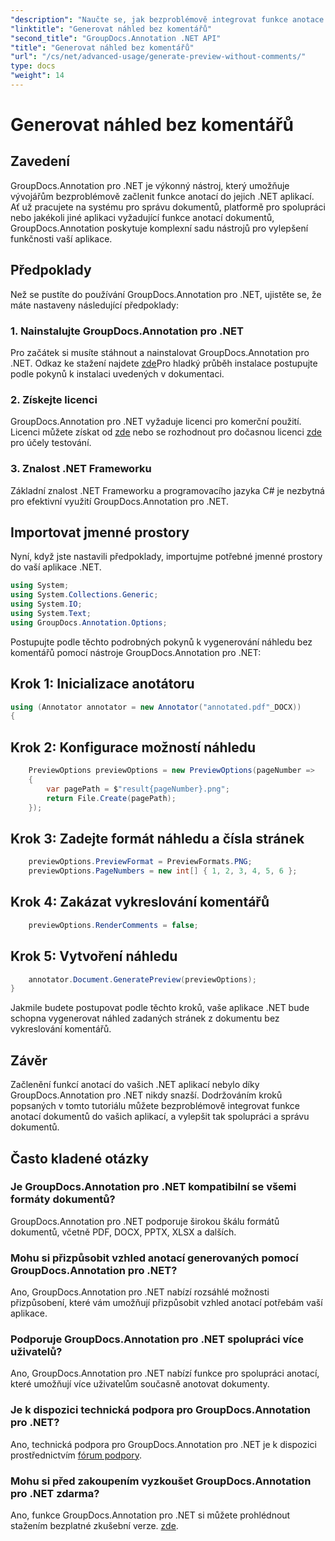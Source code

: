 ```yaml
---
"description": "Naučte se, jak bezproblémově integrovat funkce anotace dokumentů do vašich .NET aplikací pomocí GroupDocs.Annotation for .NET."
"linktitle": "Generovat náhled bez komentářů"
"second_title": "GroupDocs.Annotation .NET API"
"title": "Generovat náhled bez komentářů"
"url": "/cs/net/advanced-usage/generate-preview-without-comments/"
type: docs
"weight": 14
---
```


# Generovat náhled bez komentářů

## Zavedení
GroupDocs.Annotation pro .NET je výkonný nástroj, který umožňuje vývojářům bezproblémově začlenit funkce anotací do jejich .NET aplikací. Ať už pracujete na systému pro správu dokumentů, platformě pro spolupráci nebo jakékoli jiné aplikaci vyžadující funkce anotací dokumentů, GroupDocs.Annotation poskytuje komplexní sadu nástrojů pro vylepšení funkčnosti vaší aplikace.
## Předpoklady
Než se pustíte do používání GroupDocs.Annotation pro .NET, ujistěte se, že máte nastaveny následující předpoklady:
### 1. Nainstalujte GroupDocs.Annotation pro .NET
Pro začátek si musíte stáhnout a nainstalovat GroupDocs.Annotation pro .NET. Odkaz ke stažení najdete [zde](https://releases.groupdocs.com/annotation/net/)Pro hladký průběh instalace postupujte podle pokynů k instalaci uvedených v dokumentaci.
### 2. Získejte licenci
GroupDocs.Annotation pro .NET vyžaduje licenci pro komerční použití. Licenci můžete získat od [zde](https://purchase.groupdocs.com/buy) nebo se rozhodnout pro dočasnou licenci [zde](https://purchase.groupdocs.com/temporary-license/) pro účely testování.
### 3. Znalost .NET Frameworku
Základní znalost .NET Frameworku a programovacího jazyka C# je nezbytná pro efektivní využití GroupDocs.Annotation pro .NET.

## Importovat jmenné prostory
Nyní, když jste nastavili předpoklady, importujme potřebné jmenné prostory do vaší aplikace .NET.

```csharp
using System;
using System.Collections.Generic;
using System.IO;
using System.Text;
using GroupDocs.Annotation.Options;
```

Postupujte podle těchto podrobných pokynů k vygenerování náhledu bez komentářů pomocí nástroje GroupDocs.Annotation pro .NET:
## Krok 1: Inicializace anotátoru
```csharp
using (Annotator annotator = new Annotator("annotated.pdf"_DOCX))
{
```
## Krok 2: Konfigurace možností náhledu
```csharp
    PreviewOptions previewOptions = new PreviewOptions(pageNumber =>
    {
        var pagePath = $"result{pageNumber}.png";
        return File.Create(pagePath);
    });
```
## Krok 3: Zadejte formát náhledu a čísla stránek
```csharp
    previewOptions.PreviewFormat = PreviewFormats.PNG;
    previewOptions.PageNumbers = new int[] { 1, 2, 3, 4, 5, 6 };
```
## Krok 4: Zakázat vykreslování komentářů
```csharp
    previewOptions.RenderComments = false;
```
## Krok 5: Vytvoření náhledu
```csharp
    annotator.Document.GeneratePreview(previewOptions);
}
```
Jakmile budete postupovat podle těchto kroků, vaše aplikace .NET bude schopna vygenerovat náhled zadaných stránek z dokumentu bez vykreslování komentářů.

## Závěr
Začlenění funkcí anotací do vašich .NET aplikací nebylo díky GroupDocs.Annotation pro .NET nikdy snazší. Dodržováním kroků popsaných v tomto tutoriálu můžete bezproblémově integrovat funkce anotací dokumentů do vašich aplikací, a vylepšit tak spolupráci a správu dokumentů.
## Často kladené otázky
### Je GroupDocs.Annotation pro .NET kompatibilní se všemi formáty dokumentů?
GroupDocs.Annotation pro .NET podporuje širokou škálu formátů dokumentů, včetně PDF, DOCX, PPTX, XLSX a dalších.
### Mohu si přizpůsobit vzhled anotací generovaných pomocí GroupDocs.Annotation pro .NET?
Ano, GroupDocs.Annotation pro .NET nabízí rozsáhlé možnosti přizpůsobení, které vám umožňují přizpůsobit vzhled anotací potřebám vaší aplikace.
### Podporuje GroupDocs.Annotation pro .NET spolupráci více uživatelů?
Ano, GroupDocs.Annotation pro .NET nabízí funkce pro spolupráci anotací, které umožňují více uživatelům současně anotovat dokumenty.
### Je k dispozici technická podpora pro GroupDocs.Annotation pro .NET?
Ano, technická podpora pro GroupDocs.Annotation pro .NET je k dispozici prostřednictvím [fórum podpory](https://forum.groupdocs.com/c/annotation/10).
### Mohu si před zakoupením vyzkoušet GroupDocs.Annotation pro .NET zdarma?
Ano, funkce GroupDocs.Annotation pro .NET si můžete prohlédnout stažením bezplatné zkušební verze. [zde](https://releases.groupdocs.com/).